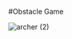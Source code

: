 #Obstacle Game

![archer (2)](https://user-images.githubusercontent.com/52798209/69773821-f188dd80-1161-11ea-8af3-ec89022796c2.gif)

